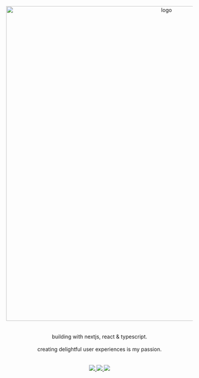 
<div align="center">
  <a href="https://www.veronezi.dev">
    <img src="https://github.com/filipeveronezi/filipeveronezi/assets/48724782/f17a7a80-dde8-4f58-9a10-79335fbda95d" alt="logo" width=850 />
  </a>
</div>

<br />
<br />

<div align="center">
  building with nextjs, react & typescript.
</div>

<br />

<div align="center">
  creating delightful user experiences is my passion.
</div>

<br />
<br />

<div align="center">
  <a href="https://www.veronezi.dev">
    <img src="https://img.shields.io/badge/website-000000.svg?style=for-the-badge&logo=amp&logoColor=white" />
  </a>
  <a href="https://www.linkedin.com/in/filipeveronezi/">
    <img src="https://img.shields.io/badge/linkedin-000000.svg?style=for-the-badge&logo=linkedin&logoColor=white" />
  </a>
  <a href="mailto:filipeseidi@hotmail.com">
    <img src="https://img.shields.io/badge/email-000000.svg?style=for-the-badge&logo=mail.ru&logoColor=white" />
  </a>
</div>
